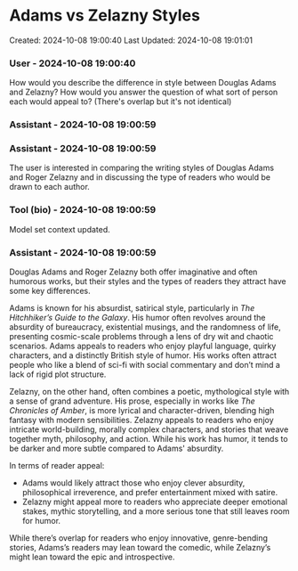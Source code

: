# Adams vs Zelazny Styles

Created: 2024-10-08 19:00:40
Last Updated: 2024-10-08 19:01:01

### User - 2024-10-08 19:00:40

How would you describe the difference in style between Douglas Adams and Zelazny? How would you answer the question of what sort of person each would appeal to? (There's overlap but it's not identical)

### Assistant - 2024-10-08 19:00:59



### Assistant - 2024-10-08 19:00:59

The user is interested in comparing the writing styles of Douglas Adams and Roger Zelazny and in discussing the type of readers who would be drawn to each author.

### Tool (bio) - 2024-10-08 19:00:59

Model set context updated.

### Assistant - 2024-10-08 19:00:59

Douglas Adams and Roger Zelazny both offer imaginative and often humorous works, but their styles and the types of readers they attract have some key differences.

Adams is known for his absurdist, satirical style, particularly in *The Hitchhiker’s Guide to the Galaxy*. His humor often revolves around the absurdity of bureaucracy, existential musings, and the randomness of life, presenting cosmic-scale problems through a lens of dry wit and chaotic scenarios. Adams appeals to readers who enjoy playful language, quirky characters, and a distinctly British style of humor. His works often attract people who like a blend of sci-fi with social commentary and don’t mind a lack of rigid plot structure.

Zelazny, on the other hand, often combines a poetic, mythological style with a sense of grand adventure. His prose, especially in works like *The Chronicles of Amber*, is more lyrical and character-driven, blending high fantasy with modern sensibilities. Zelazny appeals to readers who enjoy intricate world-building, morally complex characters, and stories that weave together myth, philosophy, and action. While his work has humor, it tends to be darker and more subtle compared to Adams' absurdity.

In terms of reader appeal: 

- Adams would likely attract those who enjoy clever absurdity, philosophical irreverence, and prefer entertainment mixed with satire.
- Zelazny might appeal more to readers who appreciate deeper emotional stakes, mythic storytelling, and a more serious tone that still leaves room for humor.

While there’s overlap for readers who enjoy innovative, genre-bending stories, Adams’s readers may lean toward the comedic, while Zelazny’s might lean toward the epic and introspective.


